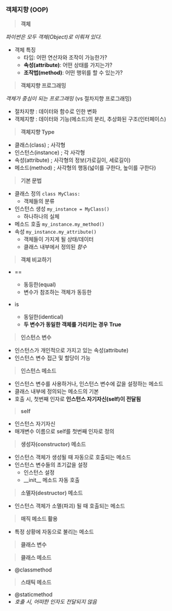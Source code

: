 ### 객체지향 (OOP)

> **객체**

*파이썬은 모두 객체(Object)로 이뤄져 있다.*

* 객체 특징
  * 타입: 어떤 연산자와 조작이 가능한가?
  * **속성(attribute)**: 어떤 상태를 가지는가?
  * **조작법(method)**: 어떤 행위를 할 수 있는가?



> **객체지향 프로그래밍** 

*객체가 중심이 되는 프로그래밍* (vs 절차지향 프로그래밍)

* 절차지향 : 데이터와 함수로 인한 변화
* 객체지향 : 데이터와 기능(메소드)의 분리, 추상화된 구조(인터페이스)



> **객체지향 Type**

* 클래스(class) ; 사각형
* 인스턴스(instance) ; 각 사각형
* 속성(attribute) ; 사각형의 정보(가로길이, 세로길이)
* 메소드(method) ; 사각형의 행동(넓이를 구한다, 높이를 구한다)



> **기본 문법**

* 클래스 정의 ```class MyClass:```
  * 객체들의 분류
* 인스턴스 생성 ```my_instance = MyClass()```
  * 하나하나의 실체
* 메소드 호출 ```my_instance.my_method()```
* 속성 ```my_instance.my_attribute()```
  * 객체들이 가지게 될 상태/데이터
  * 클래스 내부에서 정의된 *함수* 



>**객체 비교하기** 

* ==
  * 동등한(equal)
  * 변수가 참조하는 객체가 동등한 

* is
  * 동일한(identical)
  * **두 변수가 동일한 객체를 가리키는 경우 True**



> **인스턴스 변수**

* 인스턴스가 개인적으로 가지고 있는 속성(attribute)
* 인스턴스 변수 접근 및 할당이 가능



> **인스턴스 메소드**

* 인스턴스 변수를 사용하거나, 인스턴스 변수에 값을 설정하는 메소드
* 클래스 내부에 정의되는 메소드의 기본
* 호출 시, 첫번째 인자로 **인스턴스 자기자신(self)이 전달됨**



> **self**

* 인스턴스 자기자신
* 매개변수 이름으로 self를 첫번째 인자로 정의



> **생성자(constructor) 메소드**

* 인스턴스 객체가 생성될 때 자동으로 호출되는 메소드
* 인스턴스 변수들의 초기값을 설정
  * 인스턴스 설정
  * __init\_\_ 메소드 자동 호출



> **소멸자(destructor) 메소드**

*  인스턴스 객체가 소멸(파괴) 될 때 호출되는 메소드



> **매직 메소드 활용**

* 특정 상황에 자동으로 불리는 메소드



> **클래스 변수**

> **클래스 메소드**

* @classmethod

> **스태틱 메소드** 

* @staticmethod
* *호출 시, 어떠한 인자도 전달되지 않음*
